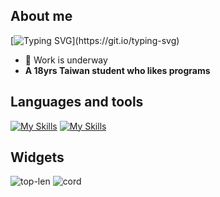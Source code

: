 ## About me
[![Typing SVG](https://readme-typing-svg.demolab.com?font=Fira+Code&pause=1000&color=B0D6F7&background=E5FFEC00&random=true&width=435&lines=print(%22hello%2C+world%22);Here+is+my+Github+account.)](https://git.io/typing-svg)
- 🎯 Work is underway<br>
- **A 18yrs Taiwan student who likes programs**

## Languages and tools
[![My Skills](https://skillicons.dev/icons?i=python,javascript,html,css,c#)](https://skillicons.dev)
[![My Skills](https://skillicons.dev/icons?i=sqlite,git,github,discord,docker,vscode)](https://skillicons.dev)

## Widgets
![top-len](https://github-readme-stats.vercel.app/api/top-langs/?username=cjenf&langs_count=8&theme=nord&locale=en)
![cord](https://github-readme-stats.vercel.app/api?username=cjenf&show_icons=true&theme=nord)
